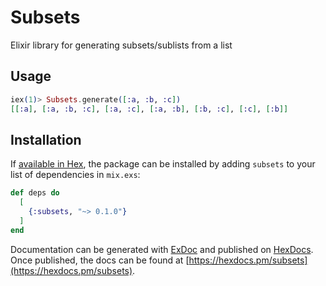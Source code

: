 # Subsets

Elixir library for generating subsets/sublists from a list

## Usage

```elixir
iex(1)> Subsets.generate([:a, :b, :c])
[[:a], [:a, :b, :c], [:a, :c], [:a, :b], [:b, :c], [:c], [:b]]

```

## Installation

If [available in Hex](https://hex.pm/docs/publish), the package can be installed
by adding `subsets` to your list of dependencies in `mix.exs`:


```elixir
def deps do
  [
    {:subsets, "~> 0.1.0"}
  ]
end
```

Documentation can be generated with [ExDoc](https://github.com/elixir-lang/ex_doc)
and published on [HexDocs](https://hexdocs.pm). Once published, the docs can
be found at [https://hexdocs.pm/subsets](https://hexdocs.pm/subsets).


